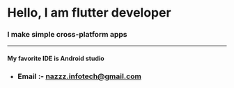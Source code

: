 # Hello, I am flutter developer
### I make simple cross-platform apps 
---
#### My favorite IDE is Android studio 

- ### Email :- nazzz.infotech@gmail.com
